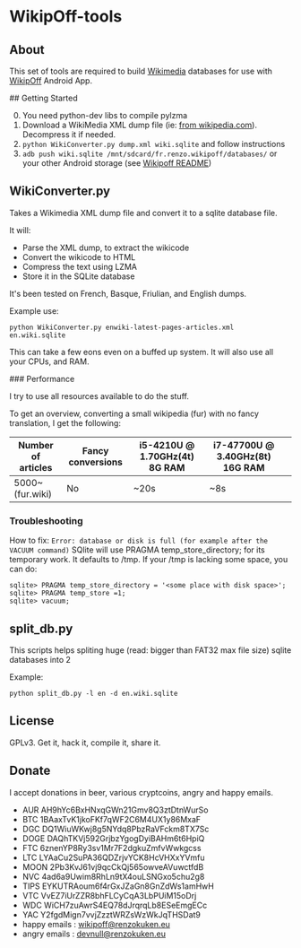 # WikipOff-tools

## About

This set of tools are required to build [Wikimedia](https://www.wikimedia.org/) databases for use with [WikipOff](https://github.com/conchyliculture/wikipoff) Android App.

## Getting Started

0. You need python-dev libs to compile pylzma
1. Download a WikiMedia XML dump file (ie: [from wikipedia.com](https://dumps.wikimedia.org/enwiki/latest/enwiki-latest-pages-articles.xml.bz2)). Decompress it if needed.
2. `python WikiConverter.py dump.xml wiki.sqlite` and follow instructions
3. `adb push wiki.sqlite /mnt/sdcard/fr.renzo.wikipoff/databases/` or your other Android storage (see [Wikipoff README](https://github.com/conchyliculture/wikipoff/blob/master/README.md))


## WikiConverter.py

Takes a Wikimedia XML dump file and convert it to a sqlite database file.

It will:
* Parse the XML dump, to extract the wikicode
* Convert the wikicode to HTML
* Compress the text using LZMA
* Store it in the SQLite database

It's been tested on French, Basque, Friulian, and English dumps.

Example use:

    python WikiConverter.py enwiki-latest-pages-articles.xml en.wiki.sqlite

This can take a few eons even on a buffed up system. It will also use all your CPUs, and RAM.

### Performance

I try to use all resources available to do the stuff.

To get an overview, converting a small wikipedia (fur) with no fancy translation, I get the following:

| Number of articles | Fancy conversions | i5-4210U @ 1.70GHz(4t) 8G RAM  | i7-47700U @ 3.40GHz(8t) 16G RAM |   |
|--------------------|-------------------|--------------------------------|---------------------------------|---|
| 5000~ (fur.wiki)   | No                | ~20s                           | ~8s                             |   |

### Troubleshooting

How to fix: `Error: database or disk is full (for example after the VACUUM command)`
SQlite will use PRAGMA temp_store_directory; for its temporary work. It defaults to /tmp.
If your /tmp is lacking some space, you can do:

    sqlite> PRAGMA temp_store_directory = '<some place with disk space>';
    sqlite> PRAGMA temp_store =1;
    sqlite> vacuum;


## split_db.py

This scripts helps spliting huge (read: bigger than FAT32 max file size) sqlite databases into 2

Example:

    python split_db.py -l en -d en.wiki.sqlite

## License

GPLv3. Get it, hack it, compile it, share it.

## Donate
I accept donations in beer, various cryptcoins, angry and happy emails.
* AUR   AH9hYc6BxHNxqGWn21Gmv8Q3ztDtnWurSo
* BTC   1BAaxTvK1jkoFKf7qWF2C6M4UX1y86MxaF
* DGC   DQ1WiuWKwj8g5NYdq8PbzRaVFckm8TX7Sc
* DOGE  DAQhTKVj592GrjbzYgogDyiBAHm6t6HpiQ 
* FTC   6znenYP8Ry3sv1Mr7F2dgkuZmfvWwkgcss
* LTC   LYAaCu2SuPA36QDZrjvYCK8HcVHXxYVmfu
* MOON  2Pb3KvJ61vj9qcCkQj565owveAVuwctfdB
* NVC   4ad6a9Uwim8RhLn9tX4ouLSNGxo5chu2g8
* TIPS  EYKUTRAoum6f4rGxJZaGn8GnZdWs1amHwH
* VTC   VvEZ7iUrZZR8bhFLCyCqA3LbPUiM15oDrj
* WDC   WiCH7zuAwrS4EQ78dJrqrqLb8ESeEmgECc
* YAC   Y2fgdMign7vvjZzztWRZsWzWkJqTHSDat9
* happy emails : wikipoff@renzokuken.eu
* angry emails : devnull@renzokuken.eu
